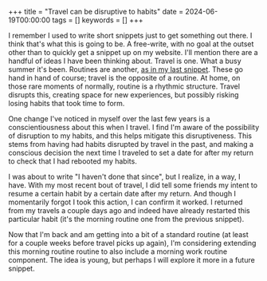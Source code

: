 +++
title = "Travel can be disruptive to habits"
date = 2024-06-19T00:00:00
tags = []
keywords = []
+++

I remember I used to write short snippets just to get something out there. I think that's what this is going to be. A free-write, with no goal at the outset other than to quickly get a snippet up on my website. I'll mention there are a handful of ideas I have been thinking about. Travel is one. What a busy summer it's been. Routines are another, [as in my last snippet](/snippets/2024-05-15-choosing-routines). These go hand in hand of course; travel is the opposite of a routine. At home, on those rare moments of normally, routine is a rhythmic structure. Travel disrupts this, creating space for new experiences, but possibly risking losing habits that took time to form.

One change I've noticed in myself over the last few years is a conscientiousness about this when I travel.
I find I'm aware of the possibility of disruption to my habits, and this helps mitigate this disruptiveness.
This stems from having had habits disrupted by travel in the past, and making a conscious decision the next time I traveled to set a date for after my return to check that I had rebooted my habits.

I was about to write "I haven't done that since", but I realize, in a way, I have. With my most recent bout of travel, I did tell some friends my intent to resume a certain habit by a certain date after my return. And though I momentarily forgot I took this action, I can confirm it worked. I returned from my travels a couple days ago and indeed have already restarted this particular habit (it's the morning routine one from the previous snippet).

Now that I'm back and am getting into a bit of a standard routine (at least for a couple weeks before travel picks up again), I'm considering extending this morning routine routine to also include a morning work routine component. The idea is young, but perhaps I will explore it more in a future snippet.
